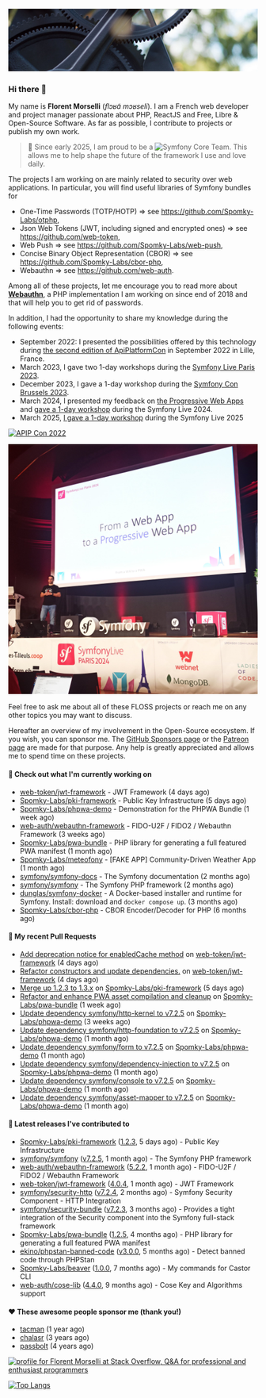 ![Cover image](1.webp)

### Hi there 👋

My name is **Florent Morselli** (*flɔʁɑ̃ mɔʁseli*). I am a French web developer and project manager passionate about PHP, ReactJS and Free, Libre & Open-Source Software.
As far as possible, I contribute to projects or publish my own work.

> 🧡 Since early 2025, I am proud to be a ![Symfony Core Team](https://img.shields.io/badge/Symfony-Core%20Team-orange?style=flat-square&logo=symfony).
> This allows me to help shape the future of the framework I use and love daily.

The projects I am working on are mainly related to security over web applications. In particular, you will find useful libraries of Symfony bundles for
* One-Time Passwords (TOTP/HOTP) => see https://github.com/Spomky-Labs/otphp,
* Json Web Tokens (JWT, including signed and encrypted ones) => see https://github.com/web-token,
* Web Push => see https://github.com/Spomky-Labs/web-push,
* Concise Binary Object Representation (CBOR) => see https://github.com/Spomky-Labs/cbor-php,
* Webauthn => see https://github.com/web-auth.

Among all of these projects, let me encourage you to read more about [**Webauthn**](https://github.com/web-auth), a PHP implementation I am working on since end of 2018 and that will help you to get rid of passwords.

In addition, I had the opportunity to share my knowledge during the following events:

* September 2022: I presented the possibilities offered by this technology during [the second edition of ApiPlatformCon](https://youtu.be/Y2_0omg1CFk) in September 2022 in Lille, France.
* March 2023, I gave two 1-day workshops during the [Symfony Live Paris 2023](https://live.symfony.com/2023-paris/workshop/maximiser-la-securite-de-vos-applications-avec-le-bundle-security).
* December 2023, I gave a 1-day workshop during the [Symfony Con Brussels 2023](https://live.symfony.com/2023-brussels-con/workshop/road-to-safer-applications).
* March 2024, I presented my feedback on [the Progressive Web Apps](https://live.symfony.com/2024-paris/schedule/de-web-app-a-progressive-web-app) and [gave a 1-day workshop](https://live.symfony.com/2024-paris/workshop#securite-amelioree-et-webauthn-avec-symfony-2) during the Symfony Live 2024.
* March 2025, [I gave a 1-day workshop](https://live.symfony.com/2025-paris/) during the Symfony Live 2025

[![APIP Con 2022](https://user-images.githubusercontent.com/1091072/191684778-b9e26104-038d-45c2-a1b3-287233d15ecc.jpg)](https://api-platform.com/con/2022/conferences/webauthn-se-debarrasser-des-mots-de-passe-definitivement/)

[![Symfony Live 2024](Symfony%20Live%202024.png)](https://symfony.com/blog/symfonylive-paris-2024-from-web-app-to-progressive-web-app)


Feel free to ask me about all of these FLOSS projects or reach me on any other topics you may want to discuss.

Hereafter an overview of my involvement in the Open-Source ecosystem.
If you wish, you can sponsor me. The [GitHub Sponsors page](https://github.com/sponsors/Spomky/) or the [Patreon page](https://www.patreon.com/FlorentMorselli) are made for that purpose. Any help is greatly appreciated and allows me to spend time on these projects.

#### 👷 Check out what I'm currently working on

- [web-token/jwt-framework](https://github.com/web-token/jwt-framework) - JWT Framework (4 days ago)
- [Spomky-Labs/pki-framework](https://github.com/Spomky-Labs/pki-framework) - Public Key Infrastructure (5 days ago)
- [Spomky-Labs/phpwa-demo](https://github.com/Spomky-Labs/phpwa-demo) - Demonstration for the PHPWA Bundle (1 week ago)
- [web-auth/webauthn-framework](https://github.com/web-auth/webauthn-framework) - FIDO-U2F / FIDO2 / Webauthn Framework (3 weeks ago)
- [Spomky-Labs/pwa-bundle](https://github.com/Spomky-Labs/pwa-bundle) - PHP library for generating a full featured PWA manifest (1 month ago)
- [Spomky-Labs/meteofony](https://github.com/Spomky-Labs/meteofony) - [FAKE APP] Community-Driven Weather App (1 month ago)
- [symfony/symfony-docs](https://github.com/symfony/symfony-docs) - The Symfony documentation (2 months ago)
- [symfony/symfony](https://github.com/symfony/symfony) - The Symfony PHP framework (2 months ago)
- [dunglas/symfony-docker](https://github.com/dunglas/symfony-docker) - A Docker-based installer and runtime for Symfony. Install: download and `docker compose up`. (3 months ago)
- [Spomky-Labs/cbor-php](https://github.com/Spomky-Labs/cbor-php) - CBOR Encoder/Decoder for PHP (6 months ago)

#### 🔨 My recent Pull Requests

- [Add deprecation notice for enabledCache method](https://github.com/web-token/jwt-framework/pull/618) on [web-token/jwt-framework](https://github.com/web-token/jwt-framework) (4 days ago)
- [Refactor constructors and update dependencies.](https://github.com/web-token/jwt-framework/pull/617) on [web-token/jwt-framework](https://github.com/web-token/jwt-framework) (4 days ago)
- [Merge up 1.2.3 to 1.3.x](https://github.com/Spomky-Labs/pki-framework/pull/64) on [Spomky-Labs/pki-framework](https://github.com/Spomky-Labs/pki-framework) (5 days ago)
- [Refactor and enhance PWA asset compilation and cleanup](https://github.com/Spomky-Labs/pwa-bundle/pull/290) on [Spomky-Labs/pwa-bundle](https://github.com/Spomky-Labs/pwa-bundle) (1 week ago)
- [Update dependency symfony/http-kernel to v7.2.5](https://github.com/Spomky-Labs/phpwa-demo/pull/85) on [Spomky-Labs/phpwa-demo](https://github.com/Spomky-Labs/phpwa-demo) (3 weeks ago)
- [Update dependency symfony/http-foundation to v7.2.5](https://github.com/Spomky-Labs/phpwa-demo/pull/84) on [Spomky-Labs/phpwa-demo](https://github.com/Spomky-Labs/phpwa-demo) (1 month ago)
- [Update dependency symfony/form to v7.2.5](https://github.com/Spomky-Labs/phpwa-demo/pull/83) on [Spomky-Labs/phpwa-demo](https://github.com/Spomky-Labs/phpwa-demo) (1 month ago)
- [Update dependency symfony/dependency-injection to v7.2.5](https://github.com/Spomky-Labs/phpwa-demo/pull/82) on [Spomky-Labs/phpwa-demo](https://github.com/Spomky-Labs/phpwa-demo) (1 month ago)
- [Update dependency symfony/console to v7.2.5](https://github.com/Spomky-Labs/phpwa-demo/pull/81) on [Spomky-Labs/phpwa-demo](https://github.com/Spomky-Labs/phpwa-demo) (1 month ago)
- [Update dependency symfony/asset-mapper to v7.2.5](https://github.com/Spomky-Labs/phpwa-demo/pull/80) on [Spomky-Labs/phpwa-demo](https://github.com/Spomky-Labs/phpwa-demo) (1 month ago)

#### 🔭 Latest releases I've contributed to

- [Spomky-Labs/pki-framework](https://github.com/Spomky-Labs/pki-framework) ([1.2.3](https://github.com/Spomky-Labs/pki-framework/releases/tag/1.2.3), 5 days ago) - Public Key Infrastructure
- [symfony/symfony](https://github.com/symfony/symfony) ([v7.2.5](https://github.com/symfony/symfony/releases/tag/v7.2.5), 1 month ago) - The Symfony PHP framework
- [web-auth/webauthn-framework](https://github.com/web-auth/webauthn-framework) ([5.2.2](https://github.com/web-auth/webauthn-framework/releases/tag/5.2.2), 1 month ago) - FIDO-U2F / FIDO2 / Webauthn Framework
- [web-token/jwt-framework](https://github.com/web-token/jwt-framework) ([4.0.4](https://github.com/web-token/jwt-framework/releases/tag/4.0.4), 1 month ago) - JWT Framework
- [symfony/security-http](https://github.com/symfony/security-http) ([v7.2.4](https://github.com/symfony/security-http/releases/tag/v7.2.4), 2 months ago) - Symfony Security Component - HTTP Integration
- [symfony/security-bundle](https://github.com/symfony/security-bundle) ([v7.2.3](https://github.com/symfony/security-bundle/releases/tag/v7.2.3), 3 months ago) - Provides a tight integration of the Security component into the Symfony full-stack framework
- [Spomky-Labs/pwa-bundle](https://github.com/Spomky-Labs/pwa-bundle) ([1.2.5](https://github.com/Spomky-Labs/pwa-bundle/releases/tag/1.2.5), 4 months ago) - PHP library for generating a full featured PWA manifest
- [ekino/phpstan-banned-code](https://github.com/ekino/phpstan-banned-code) ([v3.0.0](https://github.com/ekino/phpstan-banned-code/releases/tag/v3.0.0), 5 months ago) - Detect banned code through PHPStan
- [Spomky-Labs/beaver](https://github.com/Spomky-Labs/beaver) ([1.0.0](https://github.com/Spomky-Labs/beaver/releases/tag/1.0.0), 7 months ago) - My commands for Castor CLI
- [web-auth/cose-lib](https://github.com/web-auth/cose-lib) ([4.4.0](https://github.com/web-auth/cose-lib/releases/tag/4.4.0), 9 months ago) - Cose Key and Algorithms support

#### ❤️ These awesome people sponsor me (thank you!)

- [tacman](https://github.com/tacman) (1 year ago)
- [chalasr](https://github.com/chalasr) (3 years ago)
- [passbolt](https://github.com/passbolt) (4 years ago)

<a href="https://stackoverflow.com/users/2157818/florent-morselli"><img src="https://stackoverflow.com/users/flair/2157818.png" width="208" height="58" alt="profile for Florent Morselli at Stack Overflow, Q&amp;A for professional and enthusiast programmers" title="profile for Florent Morselli at Stack Overflow, Q&amp;A for professional and enthusiast programmers"></a>

[![Top Langs](https://wakatime.com/share/@Spomky/aa41d408-c524-4a5f-936d-0b9446698abd.svg)](https://wakatime.com/@Spomky)
